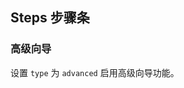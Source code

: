 <div class="demo-header">
<p class="overviewicon">
  <span class="wapi-navigation-steps"/>
</p>

## Steps 步骤条

<nova-uxlink widget-name="Steps"></nova-uxlink>
</div>

### 高级向导

设置 `type` 为 `advanced` 启用高级向导功能。

<nova-demo-view link="steps/advanced-steps"></nova-demo-view>

<br>
